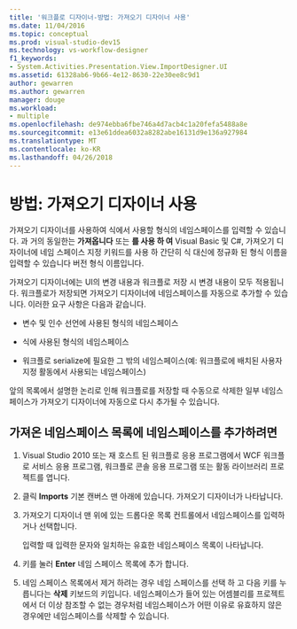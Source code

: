 ```yaml
---
title: '워크플로 디자이너-방법: 가져오기 디자이너 사용'
ms.date: 11/04/2016
ms.topic: conceptual
ms.prod: visual-studio-dev15
ms.technology: vs-workflow-designer
f1_keywords:
- System.Activities.Presentation.View.ImportDesigner.UI
ms.assetid: 61328ab6-9b66-4e12-8630-22e30ee8c9d1
author: gewarren
ms.author: gewarren
manager: douge
ms.workload:
- multiple
ms.openlocfilehash: de974ebba6fbe746a4d7acb4c1a20fefa5488a8e
ms.sourcegitcommit: e13e61ddea6032a8282abe16131d9e136a927984
ms.translationtype: MT
ms.contentlocale: ko-KR
ms.lasthandoff: 04/26/2018
---
```

# <a name="how-to-use-the-imports-designer"></a>방법: 가져오기 디자이너 사용

가져오기 디자이너를 사용하여 식에서 사용할 형식의 네임스페이스를 입력할 수 있습니다. 과 거의 동일한는 **가져옵니다** 또는 **를 사용 하 여** Visual Basic 및 C#, 가져오기 디자이너에 네임 스페이스 지정 키워드를 사용 하 간단히 식 대신에 정규화 된 형식 이름을 입력할 수 있습니다 버전 형식 이름입니다.

가져오기 디자이너에는 UI의 변경 내용과 워크플로 저장 시 변경 내용이 모두 적용됩니다. 워크플로가 저장되면 가져오기 디자이너에 네임스페이스를 자동으로 추가할 수 있습니다. 이러한 요구 사항은 다음과 같습니다.

-   변수 및 인수 선언에 사용된 형식의 네임스페이스

-   식에 사용된 형식의 네임스페이스

-   워크플로 serialize에 필요한 그 밖의 네임스페이스(예: 워크플로에 배치된 사용자 지정 활동에서 사용되는 네임스페이스)

 앞의 목록에서 설명한 논리로 인해 워크플로를 저장할 때 수동으로 삭제한 일부 네임스페이스가 가져오기 디자이너에 자동으로 다시 추가될 수 있습니다.

## <a name="to-add-a-namespace-to-the-list-of-imported-namespaces"></a>가져온 네임스페이스 목록에 네임스페이스를 추가하려면

1.  Visual Studio 2010 또는 재 호스트 된 워크플로 응용 프로그램에서 WCF 워크플로 서비스 응용 프로그램, 워크플로 콘솔 응용 프로그램 또는 활동 라이브러리 프로젝트를 엽니다.

2.  클릭 **Imports** 기본 캔버스 맨 아래에 있습니다. 가져오기 디자이너가 나타납니다.

3.  가져오기 디자이너 맨 위에 있는 드롭다운 목록 컨트롤에서 네임스페이스를 입력하거나 선택합니다.

     입력할 때 입력한 문자와 일치하는 유효한 네임스페이스 목록이 나타납니다.

4.  키를 눌러 **Enter** 네임 스페이스 목록에 추가 합니다.

5.  네임 스페이스 목록에서 제거 하려는 경우 네임 스페이스를 선택 하 고 다음 키를 누릅니다는 **삭제** 키보드의 키입니다. 네임스페이스가 들어 있는 어셈블리를 프로젝트에서 더 이상 참조할 수 없는 경우처럼 네임스페이스가 어떤 이유로 유효하지 않은 경우에만 네임스페이스를 삭제할 수 있습니다.